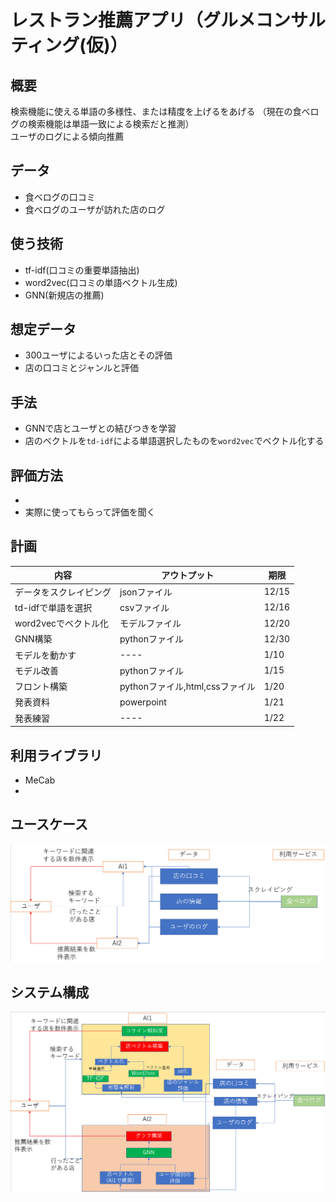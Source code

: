 # レストラン推薦アプリ（グルメコンサルティング(仮)）

## 概要
検索機能に使える単語の多様性、または精度を上げるをあげる
（現在の食べログの検索機能は単語一致による検索だと推測）  
ユーザのログによる傾向推薦

## データ
- 食べログの口コミ  
- 食べログのユーザが訪れた店のログ  


## 使う技術
- tf-idf(口コミの重要単語抽出)
- word2vec(口コミの単語ベクトル生成)
- GNN(新規店の推薦)

## 想定データ
- 300ユーザによるいった店とその評価
- 店の口コミとジャンルと評価

## 手法
- GNNで店とユーザとの結びつきを学習
- 店のベクトルを`td-idf`による単語選択したものを`word2vec`でベクトル化する
## 評価方法
- 
- 実際に使ってもらって評価を聞く

## 計画

|  内容  |  アウトプット  |  期限  |
|  ---- |     ----     |  ----  |
|  データをスクレイピング |     jsonファイル     |  12/15  |
|  td-idfで単語を選択 |     csvファイル     |  12/16  |
|  word2vecでベクトル化 |     モデルファイル     |  12/20  |
|  GNN構築 |     pythonファイル     | 12/30  |
|  モデルを動かす |     ----     |  1/10  |
|  モデル改善 |     pythonファイル     |  1/15  |
|  フロント構築 |     pythonファイル,html,cssファイル     |  1/20  |
|  発表資料 |     powerpoint     |  1/21  |
|  発表練習 |    ----     |  1/22  |

## 利用ライブラリ
- MeCab
- 
## ユースケース
![ユースケース](img/1.png)
## システム構成
![システム構成](img/2.png)

  
